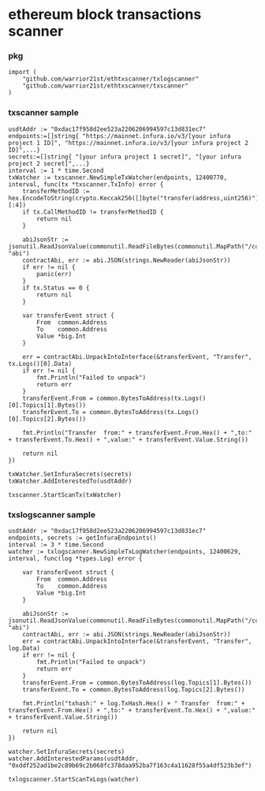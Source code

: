 # ethereum block transactions scanner
### pkg
    import (
		"github.com/warrior21st/ethtxscanner/txlogscanner"
		"github.com/warrior21st/ethtxscanner/txscanner"
	)
### txscanner sample
	usdtAddr := "0xdac17f958d2ee523a2206206994597c13d831ec7"
	endpoints:=[]string{ "https://mainnet.infura.io/v3/[your infura project 1 ID]", "https://mainnet.infura.io/v3/[your infura project 2 ID]",...}
	secrets:=[]string{ "[your infura project 1 secret]", "[your infura project 2 secret]",...}
	interval := 1 * time.Second
	txWatcher := txscanner.NewSimpleTxWatcher(endpoints, 12400770, interval, func(tx *txscanner.TxInfo) error {
		transferMethodID := hex.EncodeToString(crypto.Keccak256([]byte("transfer(address,uint256)"))[:4])
		if tx.CallMethodID != transferMethodID {
			return nil
		}

		abiJsonStr := jsonutil.ReadJsonValue(commonutil.ReadFileBytes(commonutil.MapPath("/contractabis/ERC20.json")), "abi")
		contractAbi, err := abi.JSON(strings.NewReader(abiJsonStr))
		if err != nil {
			panic(err)
		}
		if tx.Status == 0 {
			return nil
		}

		var transferEvent struct {
			From  common.Address
			To    common.Address
			Value *big.Int
		}

		err = contractAbi.UnpackIntoInterface(&transferEvent, "Transfer", tx.Logs()[0].Data)
		if err != nil {
			fmt.Println("Failed to unpack")
			return err
		}
		transferEvent.From = common.BytesToAddress(tx.Logs()[0].Topics[1].Bytes())
		transferEvent.To = common.BytesToAddress(tx.Logs()[0].Topics[2].Bytes())

		fmt.Println("Transfer  from:" + transferEvent.From.Hex() + ",to:" + transferEvent.To.Hex() + ",value:" + transferEvent.Value.String())

		return nil
	})

	txWatcher.SetInfuraSecrets(secrets)
	txWatcher.AddInterestedTo(usdtAddr)

	txscanner.StartScanTx(txWatcher)

### txslogscanner sample
	usdtAddr := "0xdac17f958d2ee523a2206206994597c13d831ec7"
	endpoints, secrets := getInfuraEndpoints()
	interval := 3 * time.Second
	watcher := txlogscanner.NewSimpleTxLogWatcher(endpoints, 12400629, interval, func(log *types.Log) error {

		var transferEvent struct {
			From  common.Address
			To    common.Address
			Value *big.Int
		}

		abiJsonStr := jsonutil.ReadJsonValue(commonutil.ReadFileBytes(commonutil.MapPath("/contractabis/ERC20.json")), "abi")
		contractAbi, err := abi.JSON(strings.NewReader(abiJsonStr))
		err = contractAbi.UnpackIntoInterface(&transferEvent, "Transfer", log.Data)
		if err != nil {
			fmt.Println("Failed to unpack")
			return err
		}
		transferEvent.From = common.BytesToAddress(log.Topics[1].Bytes())
		transferEvent.To = common.BytesToAddress(log.Topics[2].Bytes())

		fmt.Println("txhash:" + log.TxHash.Hex() + " Transfer  from:" + transferEvent.From.Hex() + ",to:" + transferEvent.To.Hex() + ",value:" + transferEvent.Value.String())

		return nil
	})

	watcher.SetInfuraSecrets(secrets)
	watcher.AddInterestedParams(usdtAddr, "0xddf252ad1be2c89b69c2b068fc378daa952ba7f163c4a11628f55a4df523b3ef")

	txlogscanner.StartScanTxLogs(watcher)

